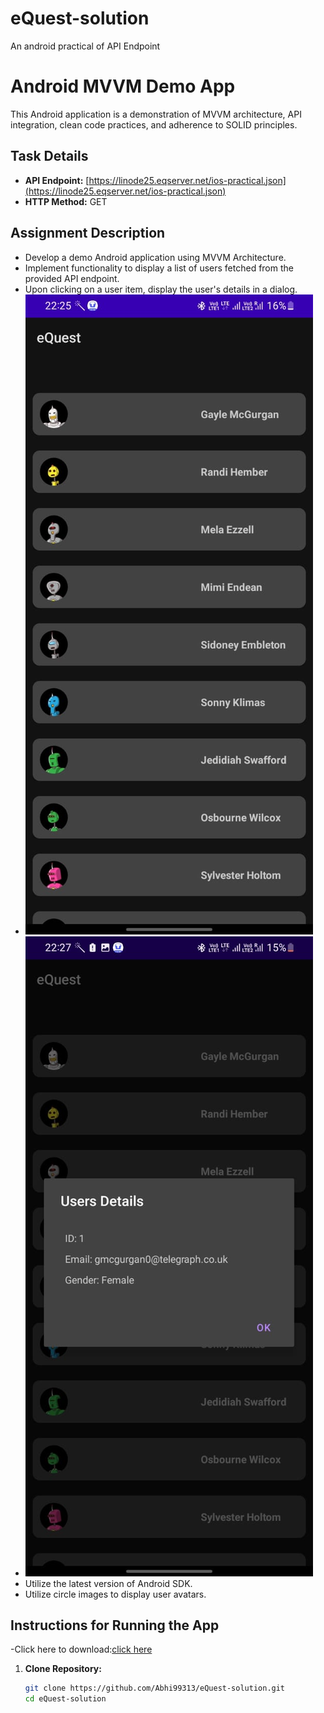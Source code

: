 # eQuest-solution
An android practical of API Endpoint
# Android MVVM Demo App

This Android application is a demonstration of MVVM architecture, API integration, clean code practices, and adherence to SOLID principles.

## Task Details

- **API Endpoint:** [https://linode25.eqserver.net/ios-practical.json](https://linode25.eqserver.net/ios-practical.json)
- **HTTP Method:** GET

## Assignment Description

- Develop a demo Android application using MVVM Architecture.
- Implement functionality to display a list of users fetched from the provided API endpoint.
- Upon clicking on a user item, display the user's details in a dialog.
- ![App screenshot](https://github.com/Abhi99313/eQuest-solution/blob/main/app_shot.jpg)
- ![App screenshot2](https://github.com/Abhi99313/eQuest-solution/blob/main/App_shot2.jpg)
- Utilize the latest version of Android SDK.
- Utilize circle images to display user avatars.

## Instructions for Running the App
-Click here to download:[click here](https://github.com/Abhi99313/eQuest-solution/releases/tag/eQuest)

1. **Clone Repository:**
   ```bash
   git clone https://github.com/Abhi99313/eQuest-solution.git
   cd eQuest-solution
